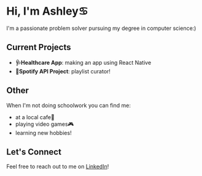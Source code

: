 # Hi, I'm Ashley:cancer:

I'm a passionate problem solver pursuing my degree in computer science:)

## Current Projects
- **🩺Healthcare App**: making an app using React Native
- **:musical_note:Spotify API Project**: playlist curator!

## Other
When I'm not doing schoolwork you can find me:
- at a local cafe:tea:
- playing video games:video_game:
- learning new hobbies!

## Let's Connect
Feel free to reach out to me on [LinkedIn](https://www.linkedin.com/in/ashleykuewa/)! 
<!--
**ashleykuewa/ashleykuewa** is a ✨ _special_ ✨ repository because its `README.md` (this file) appears on your GitHub profile.

Here are some ideas to get you started:

- 🔭 I’m currently working on ...
- 🌱 I’m currently learning ...
- 👯 I’m looking to collaborate on ...
- 🤔 I’m looking for help with ...
- 💬 Ask me about ...
- 📫 How to reach me: ...
- 😄 Pronouns: ...
- ⚡ Fun fact: ...
-->
